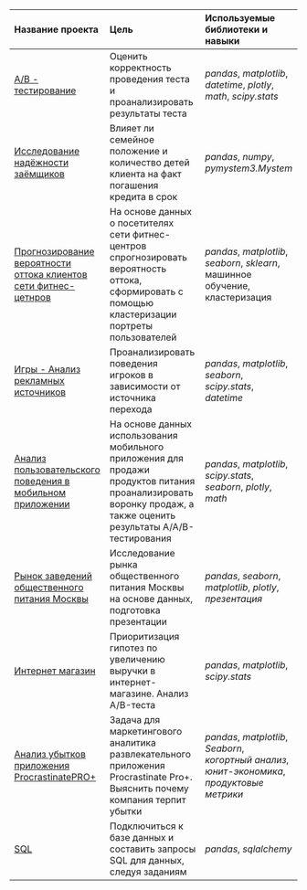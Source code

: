 | Название проекта | Цель | Используемые библиотеки и навыки| 
| :---------------------- | :---------------------- | :---------------------- |
| [A/B - тестирование](AB_test) | Оценить корректность проведения теста и проанализировать результаты теста | *pandas*, *matplotlib*, *datetime*, *plotly*, *math*, *scipy.stats* |
| [Исследование надёжности заёмщиков](Borrowers_reliability) | Влияет ли семейное положение и количество детей клиента на факт погашения кредита в срок | *pandas*, *numpy*, *pymystem3.Mystem* |
| [Прогнозирование вероятности оттока клиентов сети фитнес-цетнров](Fitness_clusterization) | На основе данных о посетителях сети фитнес-центров спрогнозировать вероятность оттока, сформировать с помощью кластеризации портреты пользователей | *pandas*, *matplotlib*, *seaborn*, *sklearn*, машинное обучение, кластеризация |
| [Игры - Анализ рекламных источников](Game_space_brothers) | Проанализировать поведения игроков в зависимости от источника перехода | *pandas*, *matplotlib*, *seaborn*, *scipy.stats*, *datetime* |
| [Анализ пользовательского поведения в мобильном приложении](Mobil_app_analysis) | На основе данных использования мобильного приложения для продажи продуктов питания проанализировать воронку продаж, а также оценить результаты A/A/B-тестирования | *pandas*, *matplotlib*, *scipy.stats*, *seaborn*, *plotly*, *math*  |
| [Рынок заведений общественного питания Москвы](Moscow's_public_catering) | Исследование рынка общественного питания Москвы на основе данных, подготовка презентации | *pandas*, *seaborn*, *matplotlib*, *plotly*, *презентация* |
| [Интернет магазин](Online_store) | Приоритизация гипотез по увеличению выручки в интернет-магазине. Анализ A/B-теста | *pandas*, *matplotlib*, *scipy.stats* |
| [Анализ убытков приложения ProcrastinatePRO+](ProcrastinatePRO_app) | Задача для маркетингового аналитика развлекательного приложения Procrastinate Pro+. Выяснить почему компания терпит убытки | *pandas*, *matplotlib*, *Seaborn*, *когортный анализ*, *юнит-экономика*, *продуктовые метрики* |
| [SQL](SQL) | Подключиться к базе данных и составить запросы SQL для данных, следуя заданиям | *pandas*, *sqlalchemy* |